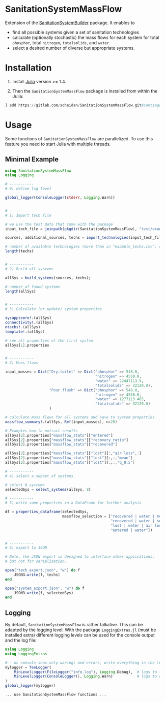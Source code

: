 # SanitationSystemMassFlow


Extension of the
[SanitationSystemBuilder](https://github.com/Eawag-SWW/SanitationSystemBuilder.jl)
package. It enables to
- find all possible systems given a set of sanitation technologies
- calculate (optionally stochastic) the mass flows for each system for
  total `phosphor`, total `nitrogen`, `totalsolids`, and `water`.
- select a desired number of diverse but appropriate systems.


# Installation

1. Install [Julia](https://julialang.org/) version >= 1.4.

2. Then the `SanitationSystemMassFlow` package is installed from within the Julia:
```Julia
] add https://gitlab.com/scheidan/SanitationSystemMassFlow.git#santiago

```

# Usage

Some functions of `SanitationSystemMassFlow` are parallelized. To use
this feature you need to start Julia with multiple threads.


## Minimal Example

```Julia
using SanitationSystemMassFlow
using Logging

# -----------
# 0) define log level

global_logger(ConsoleLogger(stderr, Logging.Warn))


# -----------
# 1) Import tech file

# we use the test data that come with the package
input_tech_file = joinpath(pkgdir(SanitationSystemMassFlow), "test/example_techs.json")

sources, additional_sources, techs = import_technologies(input_tech_file)

# number of available technologies (more than in "example_techs.csv", some are auto generated)
length(techs)


# -----------
# 2) Build all systems

allSys = build_systems(sources, techs);

# number of found systems
length(allSys)


# -----------
# 3) Calculate (or update) system properties

sysappscore!.(allSys)
connectivity!.(allSys)
ntechs!.(allSys)
template!.(allSys)

# see all properties of the first system
allSys[1].properties


# -----------
# 3) Mass flows

input_masses = Dict("Dry.toilet" => Dict("phosphor" => 548.0,
                                         "nitrogen" => 4550.0,
                                         "water" => 22447113.5,
                                         "totalsolids" => 32120.0),
                    "Pour.flush" => Dict("phosphor" => 548.0,
                                         "nitrogen" => 4550.0,
                                         "water" => 1277113.465,
                                         "totalsolids" => 32120.0)
                    )

# calculate mass flows for all systems and save to system properties
massflow_summary!.(allSys, Ref(input_masses), n=20)

# Examples how to extract results
allSys[2].properties["massflow_stats"]["entered"]
allSys[2].properties["massflow_stats"]["recovery_ratio"]
allSys[2].properties["massflow_stats"]["recovered"]

allSys[2].properties["massflow_stats"]["lost"][:,"air loss",:]
allSys[2].properties["massflow_stats"]["lost"][:,:,"mean"]
allSys[2].properties["massflow_stats"]["lost"][:,:,"q_0.5"]

# -----------
# 4) select a subset of systems

# select 8 systems
selectedSys = select_systems(allSys, 8)

# -----------
# 5) write some properties in a DataFrame for further analysis

df = properties_dataframe(selectedSys,
                          massflow_selection = ["recovered | water | mean",
                                                "recovered | water | sd",
                                                "lost | water | air loss| q_0.5",
                                                "entered | water"])


# -----------
# 6) export to JSON

# Note, the JSON export is designed to interface other applications,
# but not for serialization.

open("tech_export.json", "w") do f
    JSON3.write(f, techs)
end

open("system_export.json", "w") do f
    JSON3.write(f, selectedSys)
end

```

## Logging

By default, `SanitationSystemMassFlow` is rather talkative. This can be
adapted by the logging level. With the package `LoggingExtras.jl` (must
be installed extra)
different logging levels can be used for the console output and the log file:

```Julia
using Logging
using LoggingExtras

# - on console show only warings and errors, write everything in the logfile 'info.log'
mylogger = TeeLogger(
    MinLevelLogger(FileLogger("info.log"), Logging.Debug),  # logs to file
    MinLevelLogger(ConsoleLogger(), Logging.Warn)           # logs to console
)
global_logger(mylogger)

... use SanitationSystemMassFlow functions ...
```
